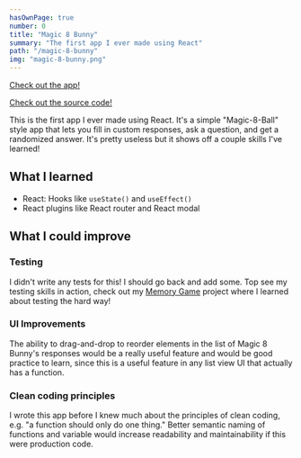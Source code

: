 ```yaml
---
hasOwnPage: true
number: 0
title: "Magic 8 Bunny"
summary: "The first app I ever made using React"
path: "/magic-8-bunny"
img: "magic-8-bunny.png"
---
```

[Check out the app!](https://magic-8-bunny.surge.sh)

[Check out the source code!](https://www.github.com/robobunny/magic-8-bunny)

This is the first app I ever made using React. It's a simple "Magic-8-Ball" style app that lets you fill in custom responses, ask a question, and get a randomized answer. It's pretty useless but it shows off a couple skills I've learned!

## What I learned

- React: Hooks like `useState()` and `useEffect()`
- React plugins like React router and React modal

## What I could improve

### Testing 

I didn't write any tests for this! I should go back and add some. Top see my testing skills in action, check out my [Memory Game](/projects/memory-game) project where I learned about testing the hard way!

### UI Improvements

The ability to drag-and-drop to reorder elements in the list of Magic 8 Bunny's responses would be a really useful feature and would be good practice to learn, since this is a useful feature in any list view UI that actually has a function.

### Clean coding principles

I wrote this app before I knew much about the principles of clean coding, e.g. "a function should only do one thing." Better semantic naming of functions and variable would increase readability and maintainability if this were production code.
